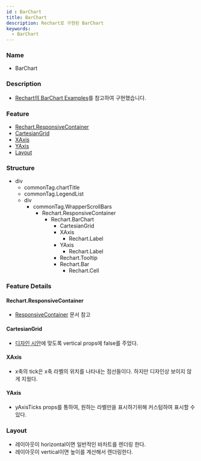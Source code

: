 ```yaml
---
id : BarChart
title: BarChart
description: Rechart로 구현된 BarChart
keywords:
  - BarChart
---
```


### Name
* BarChart

### Description
* [Rechart의 BarChart Examples](https://recharts.org/en-US/examples/SimpleBarChart)를 참고하여 구현했습니다.

### Feature
  - [Rechart.ResponsiveContainer](#Rechart.ResponsiveContainer)
  - [CartesianGrid](#CartesianGrid)
  - [XAxis](#XAxis)
  - [YAxis](#YAxis)
  - [Layout](#Layout)

### Structure
  - div
    - commonTag.chartTitle
    - commonTag.LegendList
    - div
      - commonTag.WrapperScrollBars
        - Rechart.ResponsiveContainer
          - Rechart.BarChart
            - CartesianGrid
            - XAxis
              - Rechart.Label
            - YAxis
              - Rechart.Label
            - Rechart.Tooltip
            - Rechart.Bar
              - Rechart.Cell

### Feature Details

#### Rechart.ResponsiveContainer
- [ResponsiveContainer](https://recharts.org/en-US/api/ResponsiveContainer) 문서 참고

#### CartesianGrid
- [디자인 시안](https://zpl.io/2pGzZ7E)에 맞도록 vertical props에 false를 주었다.

#### XAxis
- x축의 tick은 x축 라벨의 위치를 나타내는 점선들이다. 하지만 디자인상 보이지 않게 지웠다.

#### YAxis
- yAxisTicks props를 통하여, 원하는 라벨만을 표시하기위해 커스텀하여 표시할 수 있다.

### Layout
- 레이아웃이 horizontal이면 일반적인 바차트를 렌더링 한다.
- 레이아웃이 vertical이면 높이를 계산해서 렌더링한다.
